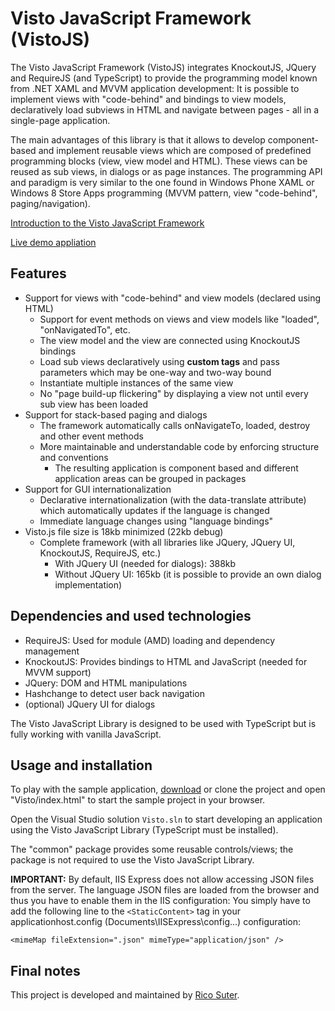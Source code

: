 # Visto JavaScript Framework (VistoJS)

The Visto JavaScript Framework (VistoJS) integrates  KnockoutJS, JQuery and  RequireJS (and TypeScript) to provide the programming model known from .NET XAML and MVVM application development: It is possible to implement views with "code-behind" and bindings to view models, declaratively load subviews in HTML and navigate between pages - all in a single-page application. 

 The main advantages of this library is that it allows to develop component-based and implement reusable views which are composed of predefined programming blocks (view, view model and HTML). These views can be reused as sub views, in dialogs or as page instances. The programming API and paradigm is very similar to the one found in Windows Phone XAML or Windows 8 Store Apps programming (MVVM pattern, view "code-behind", paging/navigation).

[Introduction to the Visto JavaScript Framework](https://github.com/VistoJS/Core/wiki/Introduction)

[Live demo appliation](https://rawgit.com/VistoJS/Core/master/Visto/index.html)

## Features

- Support for views with "code-behind" and view models (declared using HTML) 
    - Support for  event methods on views and view models like "loaded", "onNavigatedTo", etc. 
    - The view model and the view are connected using KnockoutJS bindings 
    - Load sub views declaratively using **custom tags** and pass parameters which may be one-way and two-way bound
    - Instantiate multiple instances of the same view 
    - No "page build-up flickering" by displaying a view not until every sub view has been loaded
- Support for stack-based  paging and  dialogs 
    - The framework automatically calls onNavigateTo, loaded, destroy and other  event methods
    - More maintainable and understandable code by enforcing structure and conventions 
        - The resulting application is component based and different application areas can be grouped in packages
- Support for GUI  internationalization 
    - Declarative internationalization (with the data-translate attribute) which automatically updates if the language is changed 
    - Immediate language changes using "language bindings"
- Visto.js file size is 18kb minimized (22kb debug)
    - Complete framework (with all libraries like JQuery, JQuery UI, KnockoutJS, RequireJS, etc.)
        - With JQuery UI (needed for dialogs): 388kb 
        - Without JQuery UI: 165kb (it is possible to provide an own dialog implementation)

## Dependencies and used technologies

- RequireJS: Used for module (AMD) loading and dependency management 
- KnockoutJS: Provides bindings to HTML and JavaScript (needed for MVVM support) 
- JQuery: DOM and HTML manipulations
- Hashchange to detect user back navigation 
- (optional) JQuery UI for  dialogs

The Visto JavaScript Library is designed to be used with TypeScript but is fully working with vanilla JavaScript. 

## Usage and installation

To play with the sample application, [download](https://github.com/VistoJS/Core/archive/master.zip) or clone the project and open "Visto/index.html" to start the sample project in your browser. 

Open the Visual Studio solution `Visto.sln` to start developing an application using the Visto JavaScript Library (TypeScript must be installed). 

The "common" package provides some reusable controls/views; the package is not required to use the Visto JavaScript Library. 

**IMPORTANT:** By default, IIS Express does not allow accessing JSON files from the server. The language JSON files are loaded from the browser and thus you have to enable them in the IIS configuration: You simply have to add the following line to the `<StaticContent>` tag in your applicationhost.config (Documents\IISExpress\config\...) configuration: 

    <mimeMap fileExtension=".json" mimeType="application/json" />

## Final notes

This project is developed and maintained by [Rico Suter](http://rsuter.com). 


